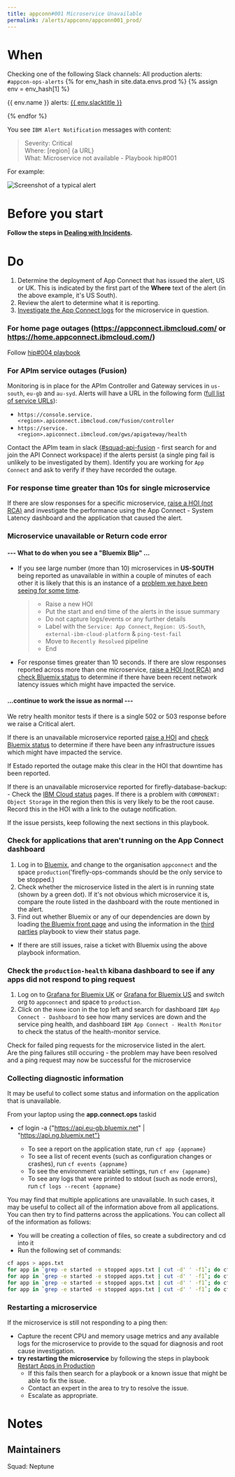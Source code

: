 ```yaml
---
title: appconn#001 Microservice Unavailable
permalink: /alerts/appconn/appconn001_prod/
---
```


# When

Checking one of the following Slack channels:
All production alerts: `#appcon-ops-alerts`
{% for env_hash in site.data.envs.prod %}
{% assign env = env_hash[1] %}
        <p>{{ env.name }} alerts: <a href="{{ env.slackurl }}">
      {{ env.slacktitle }}
    </a></p>
{% endfor %}

You see `IBM Alert Notification` messages with content:

> Severity: Critical  
Where: [region] {a URL}  
What: Microservice not available - Playbook hip#001

For example:

![Screenshot of a typical alert](https://github.ibm.com/Cloud-Integration/hip-ops-incidents/blob/master/wiki-images/TypicalAlert.jpg)

# Before you start
**Follow the steps in [Dealing with Incidents](https://github.ibm.com/Cloud-Integration/hip-ops-incidents/wiki/Dealing-with-incidents).**

# Do
1. Determine the deployment of App Connect that has issued the alert, US or UK. This is indicated by the first part of the **Where** text of the alert (in the above example, it's US South). 
2. Review the alert to determine what it is reporting.
3. [Investigate the App Connect logs](https://github.ibm.com/Cloud-Integration/hip-ops-incidents/wiki/Viewing-the-App-Connect-operational-logs) for the microservice in question.

### For home page outages (https://appconnect.ibmcloud.com/ or https://home.appconnect.ibmcloud.com/) 
Follow [hip#004 playbook](https://github.ibm.com/Cloud-Integration/hip-ops-incidents/wiki/hip%23004-Marketing-page-slow-or-unavailable)

### For APIm service outages (Fusion)
Monitoring is in place for the APIm Controller and Gateway services in `us-south`, `eu-gb` and `au-syd`. Alerts will have a URL in the following form ([full list of service URLs](https://github.ibm.com/Cloud-Integration/firefly-api-personal-manager/blob/master/environment-configuration.md#health-monitor)):
- ```https://console.service.<region>.apiconnect.ibmcloud.com/fusion/controller```
- ```https://service.<region>.apiconnect.ibmcloud.com/gws/apigateway/health```

Contact the APIm team in slack ([#squad-api-fusion](https://ibmapim.slack.com/messages/C2VJEU96Y/) - first search for and join the API Connect workspace) if the alerts persist (a single ping fail is unlikely to be investigated by them). Identify you are working for `App Connect` and ask to verify if they have recorded the outage.

### For response time greater than 10s for single microservice
If there are slow responses for a specific microservice, [raise a HOI (not RCA)](https://github.ibm.com/Cloud-Integration/hip-ops-incidents/wiki/Managing-issues-on-the-Incidents-board#to-open-an-issue) and investigate the performance using the App Connect - System Latency dashboard and the application that caused the alert.

### Microservice unavailable or Return code error
####  --- What to do when you see a "Bluemix Blip" ...
* If you see large number (more than 10) microservices in **US-SOUTH** being reported as unavailable in within a couple of minutes of each other it is likely that this is an instance of a [problem we have been seeing for some time](https://github.ibm.com/Cloud-Integration/hip-ops-incidents/issues/1769).  
    > - Raise a new HOI
    > - Put the start and end time of the alerts in the issue summary
    > - Do not capture logs/events or any further details
    > - Label with the `Service: App Connect`, `Region: US-South`, `external-ibm-cloud-platform` & `ping-test-fail`
    > - Move to `Recently Resolved` pipeline
    > - End
* For response times greater than 10 seconds. If there are slow responses reported across more than one microservice, [raise a HOI (not RCA)](https://github.ibm.com/Cloud-Integration/hip-ops-incidents/wiki/Managing-issues-on-the-Incidents-board#to-open-an-issue) and [check Bluemix status](https://github.ibm.com/Cloud-Integration/hip-ops-incidents/wiki/Identifying-the-correct-third-party) to determine if there have been recent network latency issues which might have impacted the service.
#### ...continue to work the issue as normal ---
We retry health monitor tests if there is a single 502 or 503 response before we raise a Critical alert.  

If there is an unavailable microservice reported [raise a HOI](https://github.ibm.com/Cloud-Integration/hip-ops-incidents/wiki/Managing-issues-on-the-Incidents-board#to-open-an-issue) and [check Bluemix status](https://github.ibm.com/Cloud-Integration/hip-ops-incidents/wiki/Identifying-the-correct-third-party) to determine if there have been any infrastructure issues which might have impacted the service.  

If Estado reported the outage make this clear in the HOI that downtime has been reported.

If there is an unavailable microservice reported for firefly-database-backup:
    - Check the [IBM Cloud status](https://github.ibm.com/Cloud-Integration/hip-ops-incidents/wiki/Identifying-the-correct-third-party) pages.  If there is a problem with `COMPONENT: Object Storage` in the region then this is very likely to be the root cause.  Record this in the HOI with a link to the outage notification.

If the issue persists, keep following the next sections in this playbook.

### Check for applications that aren't running on the App Connect dashboard 
1. Log in to [Bluemix](https://bluemix.net/), and change to the organisation `appconnect` and the space `production`('firefly-ops-commands should be the only service to be stopped.)  
2. Check whether the microservice listed in the alert is in running state (shown by a green dot). If it's not obvious which microservice it is, compare the route listed in the dashboard with the route mentioned in the alert.  
3. Find out whether Bluemix or any of our dependencies are down by loading [the Bluemix front page](https://console.ng.bluemix.net/) and using the information in the [third parties](https://github.ibm.com/Cloud-Integration/hip-ops-incidents/wiki/Identifying-the-correct-third-party) playbook to view their status page.
- If there are still issues, raise a ticket with Bluemix using the above playbook information.

### Check the `production-health` kibana dashboard to see if any apps did not respond to ping request 
1. Log on to [Grafana for Bluemix UK](https://metrics.eu-gb.bluemix.net/app/#/grafana4) or [Grafana for Bluemix US](https://metrics.ng.bluemix.net/app/#/grafana4) and switch org to `appconnect` and space to `production`.   
2. Click on the `Home` icon in the top left and search for dashboard `IBM App Connect - Dashboard` to see how many services are down and the service ping health, and dashboard `IBM App Connect - Health Monitor` to check the status of the health-monitor service.

Check for failed ping requests for the microservice listed in the alert.   
Are the ping failures still occuring - the problem may have been resolved and a ping request may now be successful for the microservice 

### Collecting diagnostic information
It may be useful to collect some status and information on the application that is unavailable.  

From your laptop using the **app.connect.ops** taskid
 - cf login -a {"https://api.eu-gb.bluemix.net" | "https://api.ng.bluemix.net"} 

    - To see a report on the application state, run `cf app {appname}`
    - To see a list of recent events (such as configuration changes or crashes), run `cf events {appname}`
    - To see the environment variable settings, run `cf env {appname}`
    - To see any logs that were printed to stdout (such as node errors), run `cf logs --recent {appname}`

You may find that multiple applications are unavailable.  In such cases, it may be useful to collect all of the information above from all applications.  You can then try to find patterns across the applications.  You can collect all of the information as follows:

- You will be creating a collection of files, so create a subdirectory and cd into it
- Run the following set of commands:

```bash
cf apps > apps.txt
for app in `grep -e started -e stopped apps.txt | cut -d' ' -f1`; do cf app $app > $app.app & done; wait
for app in `grep -e started -e stopped apps.txt | cut -d' ' -f1`; do cf events $app > $app.events & done; wait
for app in `grep -e started -e stopped apps.txt | cut -d' ' -f1`; do cf env $app > $app.env & done; wait
for app in `grep -e started -e stopped apps.txt | cut -d' ' -f1`; do cf logs --recent $app > $app.log & done; wait
```

### Restarting a microservice
If the microservice is still not responding to a ping then:
- Capture the recent CPU and memory usage metrics and any available logs for the microservice to provide to the squad for diagnosis and root cause investigation.
- **try restarting the microservice** by following the steps in playbook [Restart Apps in Production](https://github.ibm.com/Cloud-Integration/hip-ops-incidents/wiki/Restart-apps-in-production)  
   - If this fails then search for a playbook or a known issue that might be able to fix the issue.
   - Contact an expert in the area to try to resolve the issue.
   - Escalate as appropriate.

# Notes

## Maintainers 
Squad: Neptune
